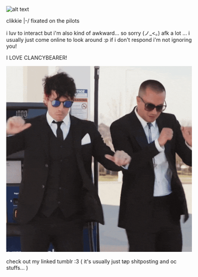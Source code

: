 
![alt text](https://github.com/333vignette/333vignette/blob/main/ezgif-5142f457c3da78.gif)

clikkie |-/ fixated on the pilots

i luv to interact but i'm also kind of awkward... so sorry (ノ_<。)
afk a lot ... i usually just come online to look around :p if i don't respond i'm not ignoring you!

I LOVE CLANCYBEARER!

![alt text](https://github.com/333vignette/333vignette/blob/main/twenty-one-pilots-tyler-joseph.gif)

check out my linked tumblr :3 
( it's usually just tøp shitposting and oc stuffs... )
